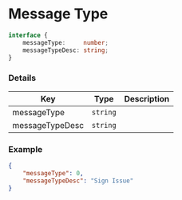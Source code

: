 # Message Type

```typescript
interface {
    messageType:     number;
    messageTypeDesc: string;
}
```

### Details

| Key     | Type      |  Description                                        |
| ------- | --------- |  -------------------------------------------------- |
| messageType | `string` | |
| messageTypeDesc | `string` | |

### Example

```json
{
    "messageType": 0,
    "messageTypeDesc": "Sign Issue"
}
```
